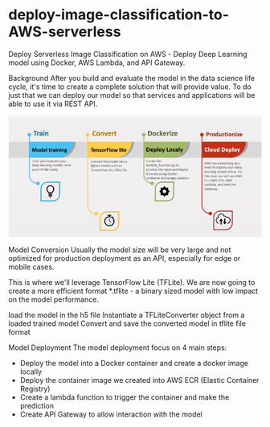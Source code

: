 # deploy-image-classification-to-AWS-serverless
Deploy Serverless Image Classification on AWS - Deploy Deep Learning model using Docker, AWS Lambda, and API Gateway.

Background 
After you build and evaluate the model in the data science life cycle, it's time to create a complete solution that will provide value. 
To do just that we can deploy our model so that services and applications will be able to use it via REST API.

![step by step](process.png "The complete deploy process")


Model Conversion
Usually the model size will be very large and not optimized for production deployment as an API, especially for edge or mobile cases.

This is where we'll leverage TensorFlow Lite (TFLite). We are now going to create a more efficient format *.tflite - a binary sized model with low impact
on the model performance. 


load the model in the h5 file
Instantiate a TFLiteConverter object from a loaded trained model
Convert and save the converted model in tflite file format

Model Deployment
The model deployment focus on 4 main steps:

- Deploy the model into a Docker container and create a docker image locally
- Deploy the container image we created into AWS ECR (Elastic Container Registry)
- Create a lambda function to trigger the container and make the prediction
- Create API Gateway to allow interaction with the model
